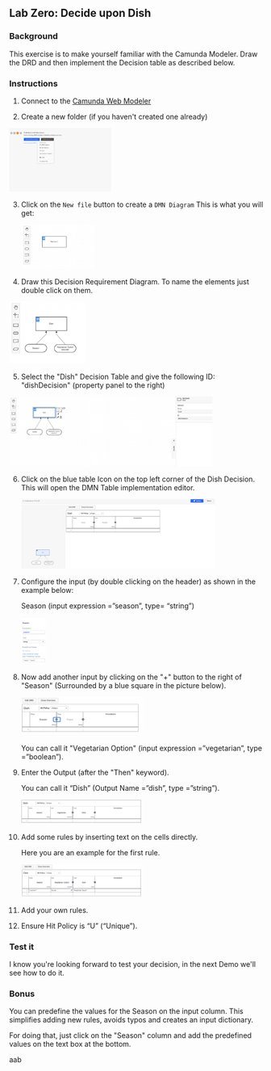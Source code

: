 ## Lab Zero: Decide upon Dish

### Background

This exercise is to make yourself familiar with the Camunda Modeler.
Draw the DRD and then implement the Decision table as described below.

### Instructions

1. Connect to the [Camunda Web Modeler](https://camunda.io)

2. Create a new folder (if you haven't created one already)

<img src="createFolder.png" width="40%"/>

3. Click on the `New file` button to create a `DMN Diagram`
   This is what you will get:

    <img src="initDiagram.png" width="30%"/>

4. Draw this Decision Requirement Diagram. To name the elements just double click on them.

<img src="simpleDishDrd.png" width="30%"/>

5. Select the "Dish" Decision Table and give the following ID: "dishDecision" (property panel to the right)

<img src="renameDecisionTable.png" width="80%"/>

6. Click on the blue table Icon on the top left corner of the Dish Decision. This will open the DMN Table implementation editor.

   <img src="emptyDecisionTable.png" width="80%"/>

7. Configure the input (by double clicking on the header) as shown in the example below:

   Season (input expression =”season”, type= “string”)

   <img src="seasonConfig.png" width="10%"/>

8. Now add another input by clicking on the "+" button to the right of "Season" (Surrounded by a blue square in the picture below).

   <img src="plusButton.png" width="50%"/>

   You can call it "Vegetarian Option" (input expression =”vegetarian”, type =”boolean”).

9. Enter the Output (after the "Then" keyword).

   You can call it “Dish” (Output Name =”dish”, type =”string”).

    <img src="DecisionWithoutRules.png" width="50%"/>

10. Add some rules by inserting text on the cells directly.

    Here you are an example for the first rule.

    <img src="ruleExample.png" width="50%"/>

11. Add your own rules.
12. Ensure Hit Policy is “U” (“Unique”).

### Test it

I know you're looking forward to test your decision, in the next Demo we'll see how to do it.

### Bonus

You can predefine the values for the Season on the input column. This simplifies adding new rules, avoids typos and creates an input dictionary.

For doing that, just click on the "Season" column and add the predefined values on the text box at the bottom.

aab
